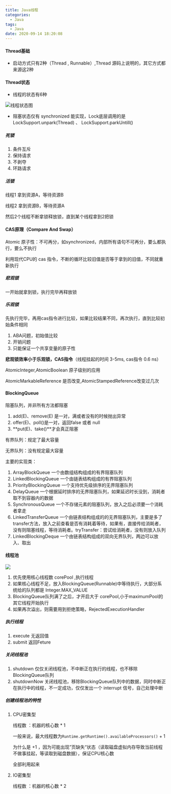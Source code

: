```yaml
---
title: Java线程
categories:
  - Java
tags:
  - Java
date: 2020-09-14 18:20:08
---
```




#### Thread基础

+ 启动方式只有2种（Thread , Runnable）,Thread 源码上说明的，其它方式都来源这2种



#### Thread状态

+ 线程的状态有6种

![线程状态图](http://m.qpic.cn/psc?/V13IATxj2uFujC/bqQfVz5yrrGYSXMvKr.cqZ0gAkbUdZWXTjpW4ZzBlYlUv94lyPG15P*93YPlOJH7K01lnaXTSHLp73AuZAQlhLRQ5jHK2Vsob0Hho3Go.Yg!/b&bo=WAacAwAAAAABB.E!&rf=viewer_4)

+ 阻塞状态仅有 synchronized 能实现，Lock底层调用的是 LockSupport.unpark(Thread) 、 LockSupport.parkUntill()



##### 死锁

1. 条件互斥
2. 保持请求
3. 不剥夺
4. 环路请求

##### 活锁

线程1 拿到资源A，等待资源B

线程2 拿到资源B，等待资源A

然后2个线程不断拿锁释放锁，直到某个线程拿到2把锁



#### CAS原理（Compare And Swap）

Atomic 原子性：不可再分，如synchronized，内部所有语句不可再分，要么都执行，要么不执行

利用现代CPU的 cas 指令，不断的循环比较旧值是否等于拿到的旧值，不同就重新执行

##### 悲观锁

一开始就拿到锁，执行完毕再释放锁

##### 乐观锁

先执行完毕，再用cas指令进行比较，如果比较结果不同，再次执行，直到比较初始条件相同

1. ABA问题，初始值比较
2. 开销问题
3. 只能保证一个共享变量的原子性



**悲观锁效率小于乐观锁，CAS指令**（线程挂起的时间 3-5ms, cas指令 0.6 ns）

AtomicInteger,AtomicBoolean 原子级别的应用

AtomicMarkableReference 是否改变,AtomicStampedReference改变过几次



#### BlockingQueue

阻塞队列，并非所有方法都阻塞

1.  add(E)、remove(E) 是一对，满或者没有的时候抛出异常
2.  offer(E)、poll()是一对，返回false 或者 null
3.  **put(E)、take()**才会真正阻塞

有界队列：规定了最大容量

无界队列：没有规定最大容量



主要的实现类：

1. ArrayBlockQueue 一个由数组结构组成的有界阻塞队列
2. LinkedBlockingQueue 一个由链表结构组成的有界阻塞队列
3. PriorityBlockingQueue 一个支持优先级排序的无界阻塞队列
4. DelayQueue 一个根据延时排序的无界阻塞队列，如果延迟时长没到，消耗者取不到容器内的数据
5. SynchronousQueue 一个不存储元素的阻塞队列，放入之后必须要一个消耗者拿走
6. LinkedTransferQueue 一个由链表结构组成的的无界阻塞队列，主要是多了 transfer方法，放入之前查看是否有消耗着等待，如果有，直接传给消耗者，没有则阻塞线程，等待消耗者。tryTransfer：尝试给消耗者，没有则放入队列
7. LinkedBlockingDeque 一个由链表结构组成的双向无界队列，两边可以放入、取出



#### 线程池

![](http://m.qpic.cn/psc?/V13IATxj2uFujC/bqQfVz5yrrGYSXMvKr.cqRJzUSNRaWo0Eoj2y14yQDIqOjh6uVXqrevVjKAaUwwBcln.iBSdYJ9bJB2Q*vZ37fvscBLLR64VGp1UVSXmpTo!/b&bo=ewQ4BAAAAAABB2M!&rf=viewer_4)

1. 优先使用核心线程数 corePool ,执行线程
2. 如果核心线程不足，放入BlockingQueue(Runnable)中等待执行，大部分系统给的队列都是 Integer.MAX_VALUE
3. BlockingQueue队列满了之后，才开启大于 corePool,小于maximumPool的其它线程开始执行
4. 如果再次溢出，则需要用到拒绝策略，RejectedExecutionHandler



##### 执行线程

1. execute 无返回值
2. submit 返回Feture<V>

##### 关闭线程池

1. shutdown 仅仅关闭线程池，不中断正在执行的线程，也不移除BlockingQueue队列
2. shutdownNow 关闭线程池，移除BlockingQueue队列中的数据，同时中断正在执行中的线程，不一定成功，仅仅发出一个 interrupt 信号，自己处理中断

##### 创建线程池的特性

1. CPU密集型 

   线程数 ：机器的核心数 * 1

   一般来说，最大线程数为`Runtime.getRuntime().availableProcessors()`  + 1

   为什么是 +1 ，因为可能出现”页缺失“状态（读取磁盘虚拟内存导致当前线程不做事挂起，等读取到磁盘数据），保证CPU核心数

   全部利用起来

2. IO密集型

   线程数 ：机器的核心数 * 2